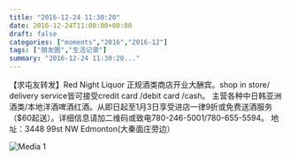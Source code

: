```yaml
---
title: "2016-12-24 11:30:20"
date: 2016-12-24T11:00:00+08:00
draft: false
categories: ["moments","2016","2016-12"]
tags: ["朋友圈","生活记录"]
summary: "2016-12-24 11:30:20..."
---
```


【求屯友转发】Red Night Liquor 正规酒类商店开业大酬宾。shop in store/ delivery service皆可接受credit card /debit card /cash。 主营各种中日韩亚洲酒类/本地洋酒啤酒红酒。从即日起至1月3日享受进店一律9折或免费送酒服务（$60起送）。详细信息请加二维码或致电780-246-5001/780-655-5594。 地址：3448 99st NW Edmonton(大秦面庄旁边）

![Media 1](/Moments/photos/2016-12-24/201612241130200.jpg)

